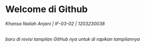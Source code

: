 # Welcome di Github
###### _Khansa Nailah Anjani | IF-03-02 | 1203230038_
###### _baru di revisi tampilan GitHub nya untuk di rapikan tampilannya_

